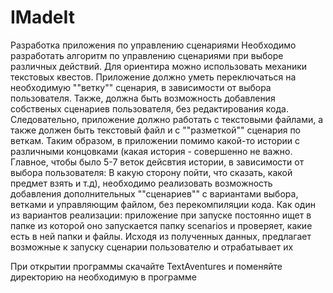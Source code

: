 # IMadeIt
Разработка приложения по управлению сценариями
Необходимо разработать алгоритм по управлению сценариями при выборе различных действий. Для ориентира можно использовать механики текстовых квестов. Приложение должно уметь переключаться на необходимую ""ветку"" сценария, в зависимости от выбора пользователя. Также, должна быть возможность добавления собственых сценариев пользователя, без редактирования кода. Следовательно, приложение должно работать с текстовыми файлами, а также должен быть текстовый файл и с ""разметкой"" сценария по веткам. 
Таким образом, в приложении помимо какой-то истории с различными концовками (какая история - совершенно не важно. Главное, чтобы было 5-7 веток дейсвтия истории, в зависимости от выбора пользователя: В какую сторону пойти, что сказать, какой предмет взять и т.д), необходимо реализовать возможность добавления дополнительных ""сценариев"" с вариантами выбора, ветками и управляющим файлом, без перекомпиляции кода.
Как один из вариантов реализации: приложение при запуске постоянно ищет в папке из которой оно запускается папку scenarios и проверяет, какие есть в ней папки и файлы. Исходя из полученных данных, предлагает возможные к запуску сценарии пользователю и отрабатывает их


При открытии программы скачайте TextAventures и поменяйте директорию на необходимую в программе

